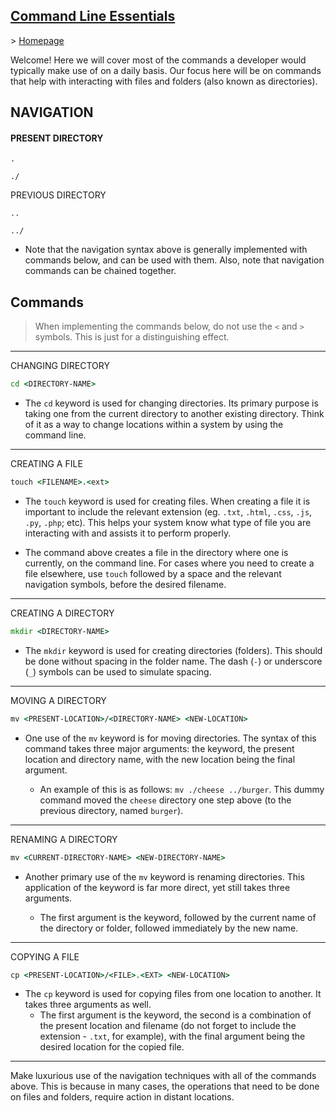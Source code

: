 ## <span style="text-decoration:underline">Command Line Essentials</span>

\> [Homepage](../../README.md)

Welcome! Here we will cover most of the commands a developer would typically make use of on a daily basis. Our focus here will be on commands that help with interacting with files and folders (also known as directories).

## NAVIGATION

#### PRESENT DIRECTORY

```
.
```

```
./
```

PREVIOUS DIRECTORY

```
..
```

```
../
```

-   Note that the navigation syntax above is generally implemented with commands below, and can be used with them. Also, note that navigation commands can be chained together.

## Commands

> When implementing the commands below, do not use the `<` and `>` symbols. This is just for a distinguishing effect.

---

CHANGING DIRECTORY

```cmd
cd <DIRECTORY-NAME>
```

-   The `cd` keyword is used for changing directories. Its primary purpose is taking one from the current directory to another existing directory. Think of it as a way to change locations within a system by using the command line.

---

CREATING A FILE

```cmd
touch <FILENAME>.<ext>
```

-   The `touch` keyword is used for creating files. When creating a file it is important to include the relevant extension (eg. `.txt`, `.html`, `.css`, `.js`, `.py`, `.php`; etc). This helps your system know what type of file you are interacting with and assists it to perform properly.

-   The command above creates a file in the directory where one is currently, on the command line. For cases where you need to create a file elsewhere, use `touch` followed by a space and the relevant navigation symbols, before the desired filename.

---

CREATING A DIRECTORY

```cmd
mkdir <DIRECTORY-NAME>
```

-   The `mkdir` keyword is used for creating directories (folders). This should be done without spacing in the folder name. The dash (`-`) or underscore (`_`) symbols can be used to simulate spacing.

---

MOVING A DIRECTORY

```cmd
mv <PRESENT-LOCATION>/<DIRECTORY-NAME> <NEW-LOCATION>
```

-   One use of the `mv` keyword is for moving directories. The syntax of this command takes three major arguments: the keyword, the present location and directory name, with the new location being the final argument.

    -   An example of this is as follows: `mv ./cheese ../burger`. This dummy command moved the `cheese` directory one step above (to the previous directory, named `burger`).

---

RENAMING A DIRECTORY

```cmd
mv <CURRENT-DIRECTORY-NAME> <NEW-DIRECTORY-NAME>
```

-   Another primary use of the `mv` keyword is renaming directories. This application of the keyword is far more direct, yet still takes three arguments.

    -   The first argument is the keyword, followed by the current name of the directory or folder, followed immediately by the new name.

---

COPYING A FILE

```cmd
cp <PRESENT-LOCATION>/<FILE>.<EXT> <NEW-LOCATION>
```

-   The `cp` keyword is used for copying files from one location to another. It takes three arguments as well.
    -   The first argument is the keyword, the second is a combination of the present location and filename (do not forget to include the extension - `.txt`, for example), with the final argument being the desired location for the copied file.

---

Make luxurious use of the navigation techniques with all of the commands above. This is because in many cases, the operations that need to be done on files and folders, require action in distant locations.
